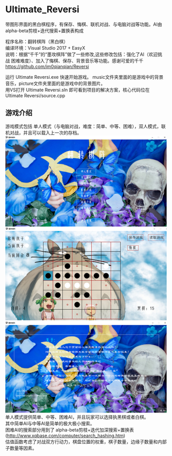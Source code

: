 # Ultimate_Reversi
带图形界面的黑白棋程序，有保存、悔棋、联机对战、与电脑对战等功能。AI由alpha-beta剪枝+迭代搜索+置换表构成  
  
程序名称：翻转棋阵（黑白棋）  
编译环境：Visual Studio 2017 + EasyX  
说明：根据“千千”的“墨攻棋阵”做了一些修改,这些修改包括：强化了AI（欢迎挑战 困难难度）、加入了悔棋、保存、背景音乐等功能。感谢可爱的千千
https://github.com/im0qianqian/Reversi  

运行 Ultimate Reversi.exe 快速开始游戏。
music文件夹里面的是游戏中的背景音乐，picture文件夹里面的是游戏中的背景图片。  
用VS打开 Ultimate Reversi.sln 即可看到项目的解决方案，核心代码位在 Ultimate Reversi/source.cpp

## 游戏介绍  
游戏模式包括 单人模式（与电脑对战，难度：简单、中等、困难），双人模式，联机对战，并且可以载入上一次的存档。  
<img src="https://github.com/Walleclipse/Ultimate_Reversi/raw/master/demo/main.png"  width="700" >  
<img src="https://github.com/Walleclipse/Ultimate_Reversi/raw/master/demo/play.png"  width="700" >  
<img src="https://github.com/Walleclipse/Ultimate_Reversi/raw/master/demo/about.png" width="700" >   
单人模式提供简单、中等、困难AI，并且玩家可以选择执黑棋或者白棋。  
其中简单AI与中等AI是简单的极大极小搜索。  
困难AI的搜索部分用到了 alpha-beta剪枝+迭代加深搜索+置换表(http://www.xqbase.com/computer/search_hashing.htm)  
估值函数考虑了对战双方行动力，棋盘位置的权重，棋子数量，边缘子数量和内部子数量等因素。
